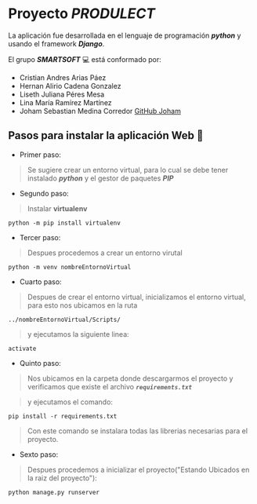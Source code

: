 # Proyecto ***PRODULECT***
La aplicación fue desarrollada en el lenguaje de programación ***python*** y usando el framework ***Django***.

El grupo ***SMARTSOFT***  :computer: está conformado por:

* Cristian Andres Arias Páez
* Hernan Alirio Cadena Gonzalez
* Liseth Juliana Péres Mesa
* Lina María Ramírez Martínez
* Joham Sebastian Medina Corredor [GitHub Joham](https://github.com/JohamSMC/)

## Pasos para instalar la aplicación Web :page_facing_up:

* Primer paso:
> Se sugiere crear un entorno virtual, para lo cual se debe tener instalado ***python*** y el gestor de paquetes ***PIP***

* Segundo paso:
> Instalar **virtualenv**

```
python -m pip install virtualenv
```

* Tercer paso:
> Despues procedemos a crear un entorno virutal

```
python -m venv nombreEntornoVirtual
```

* Cuarto paso:
> Despues de crear el entorno virtual, inicializamos el entorno virtual, para esto nos ubicamos
> en la ruta 

 ``../nombreEntornoVirtual/Scripts/``

>y ejecutamos la siguiente linea:

```
activate
```

* Quinto paso:
> Nos ubicamos en la carpeta donde descargarmos el proyecto y verificamos que existe el archivo
***``requirements.txt``***

> y ejecutamos el comando:

```
pip install -r requirements.txt
```

> Con este comando se instalara todas las librerias necesarias para el proyecto.

* Sexto paso:
> Despues procedemos a inicializar el proyecto("Estando Ubicados en la raiz del proyecto"):

```
python manage.py runserver
```

